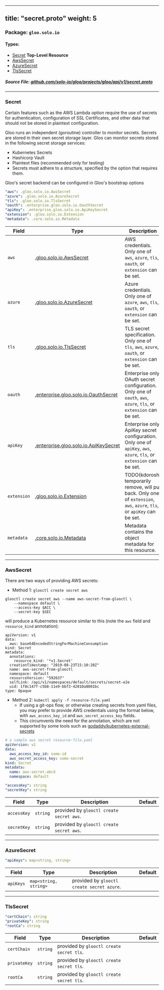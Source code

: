 
---
title: "secret.proto"
weight: 5
---

<!-- Code generated by solo-kit. DO NOT EDIT. -->


### Package: `gloo.solo.io` 
#### Types:


- [Secret](#secret) **Top-Level Resource**
- [AwsSecret](#awssecret)
- [AzureSecret](#azuresecret)
- [TlsSecret](#tlssecret)
  



##### Source File: [github.com/solo-io/gloo/projects/gloo/api/v1/secret.proto](https://github.com/solo-io/gloo/blob/master/projects/gloo/api/v1/secret.proto)





---
### Secret

 
Certain features such as the AWS Lambda option require the use of secrets for authentication, configuration of SSL Certificates, and other data that should not be stored in plaintext configuration.

Gloo runs an independent (goroutine) controller to monitor secrets. Secrets are stored in their own secret storage layer. Gloo can monitor secrets stored in the following secret storage services:

- Kubernetes Secrets
- Hashicorp Vault
- Plaintext files (recommended only for testing)
- Secrets must adhere to a structure, specified by the option that requires them.

Gloo's secret backend can be configured in Gloo's bootstrap options

```yaml
"aws": .gloo.solo.io.AwsSecret
"azure": .gloo.solo.io.AzureSecret
"tls": .gloo.solo.io.TlsSecret
"oauth": .enterprise.gloo.solo.io.OauthSecret
"apiKey": .enterprise.gloo.solo.io.ApiKeySecret
"extension": .gloo.solo.io.Extension
"metadata": .core.solo.io.Metadata

```

| Field | Type | Description | Default |
| ----- | ---- | ----------- |----------- | 
| `aws` | [.gloo.solo.io.AwsSecret](../secret.proto.sk/#awssecret) | AWS credentials. Only one of `aws`, `azure`, `tls`, `oauth`, or `extension` can be set. |  |
| `azure` | [.gloo.solo.io.AzureSecret](../secret.proto.sk/#azuresecret) | Azure credentials. Only one of `azure`, `aws`, `tls`, `oauth`, or `extension` can be set. |  |
| `tls` | [.gloo.solo.io.TlsSecret](../secret.proto.sk/#tlssecret) | TLS secret specification. Only one of `tls`, `aws`, `azure`, `oauth`, or `extension` can be set. |  |
| `oauth` | [.enterprise.gloo.solo.io.OauthSecret](../enterprise/options/extauth/v1/extauth.proto.sk/#oauthsecret) | Enterprise only: OAuth secret configuration. Only one of `oauth`, `aws`, `azure`, `tls`, or `extension` can be set. |  |
| `apiKey` | [.enterprise.gloo.solo.io.ApiKeySecret](../enterprise/options/extauth/v1/extauth.proto.sk/#apikeysecret) | Enterprise only: ApiKey secret configuration. Only one of `apiKey`, `aws`, `azure`, `tls`, or `extension` can be set. |  |
| `extension` | [.gloo.solo.io.Extension](../extensions.proto.sk/#extension) | TODO(kdorosh) temporarily remove, will put back. Only one of `extension`, `aws`, `azure`, `tls`, or `apiKey` can be set. |  |
| `metadata` | [.core.solo.io.Metadata](../../../../../../solo-kit/api/v1/metadata.proto.sk/#metadata) | Metadata contains the object metadata for this resource. |  |




---
### AwsSecret

 
There are two ways of providing AWS secrets:

- Method 1: `glooctl create secret aws`

```
glooctl create secret aws --name aws-secret-from-glooctl \
    --namespace default \
    --access-key $ACC \
    --secret-key $SEC
```

will produce a Kubernetes resource similar to this (note the `aws` field and `resource_kind` annotation):

```
apiVersion: v1
data:
  aws: base64EncodedStringForMachineConsumption
kind: Secret
metadata:
  annotations:
    resource_kind: '*v1.Secret'
  creationTimestamp: "2019-08-23T15:10:20Z"
  name: aws-secret-from-glooctl
  namespace: default
  resourceVersion: "592637"
  selfLink: /api/v1/namespaces/default/secrets/secret-e2e
  uid: 1f8c147f-c5b8-11e9-bbf3-42010a8001bc
type: Opaque
```

- Method 2: `kubectl apply -f resource-file.yaml`
  - If using a git-ops flow, or otherwise creating secrets from yaml files, you may prefer to provide AWS credentials
  using the format below, with `aws_access_key_id` and `aws_secret_access_key` fields.
  - This circumvents the need for the annotation, which are not supported by some tools such as
  [godaddy/kubernetes-external-secrets](https://github.com/godaddy/kubernetes-external-secrets)

```yaml
# a sample aws secret resource-file.yaml
apiVersion: v1
data:
  aws_access_key_id: some-id
  aws_secret_access_key: some-secret
kind: Secret
metadata:
  name: aws-secret-abcd
  namespace: default
```

```yaml
"accessKey": string
"secretKey": string

```

| Field | Type | Description | Default |
| ----- | ---- | ----------- |----------- | 
| `accessKey` | `string` | provided by `glooctl create secret aws`. |  |
| `secretKey` | `string` | provided by `glooctl create secret aws`. |  |




---
### AzureSecret



```yaml
"apiKeys": map<string, string>

```

| Field | Type | Description | Default |
| ----- | ---- | ----------- |----------- | 
| `apiKeys` | `map<string, string>` | provided by `glooctl create secret azure`. |  |




---
### TlsSecret



```yaml
"certChain": string
"privateKey": string
"rootCa": string

```

| Field | Type | Description | Default |
| ----- | ---- | ----------- |----------- | 
| `certChain` | `string` | provided by `glooctl create secret tls`. |  |
| `privateKey` | `string` | provided by `glooctl create secret tls`. |  |
| `rootCa` | `string` | provided by `glooctl create secret tls`. |  |





<!-- Start of HubSpot Embed Code -->
<script type="text/javascript" id="hs-script-loader" async defer src="//js.hs-scripts.com/5130874.js"></script>
<!-- End of HubSpot Embed Code -->
